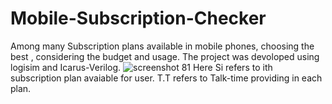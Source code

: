 # Mobile-Subscription-Checker
Among many Subscription plans available in mobile phones, choosing the best , considering the budget and usage.
The project was devoloped using logisim and Icarus-Verilog.
![screenshot 81](https://cloud.githubusercontent.com/assets/21339168/22185173/b38fcbd0-e106-11e6-81cf-3e118cd380b3.png)
Here Si refers to ith subscription plan avaiable for user.
T.T refers to Talk-time providing in each plan. 
